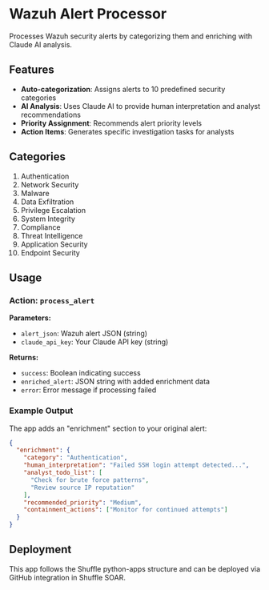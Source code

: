 # Wazuh Alert Processor

Processes Wazuh security alerts by categorizing them and enriching with Claude AI analysis.

## Features

- **Auto-categorization**: Assigns alerts to 10 predefined security categories
- **AI Analysis**: Uses Claude AI to provide human interpretation and analyst recommendations
- **Priority Assignment**: Recommends alert priority levels
- **Action Items**: Generates specific investigation tasks for analysts

## Categories

1. Authentication
2. Network Security  
3. Malware
4. Data Exfiltration
5. Privilege Escalation
6. System Integrity
7. Compliance
8. Threat Intelligence
9. Application Security
10. Endpoint Security

## Usage

### Action: `process_alert`

**Parameters:**
- `alert_json`: Wazuh alert JSON (string)
- `claude_api_key`: Your Claude API key (string)

**Returns:**
- `success`: Boolean indicating success
- `enriched_alert`: JSON string with added enrichment data
- `error`: Error message if processing failed

### Example Output

The app adds an "enrichment" section to your original alert:

```json
{
  "enrichment": {
    "category": "Authentication",
    "human_interpretation": "Failed SSH login attempt detected...",
    "analyst_todo_list": [
      "Check for brute force patterns",
      "Review source IP reputation"
    ],
    "recommended_priority": "Medium",
    "containment_actions": ["Monitor for continued attempts"]
  }
}
```

## Deployment

This app follows the Shuffle python-apps structure and can be deployed via GitHub integration in Shuffle SOAR.